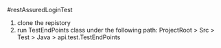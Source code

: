 #restAssuredLoginTest
1. clone the repistory
2. run TestEndPoints class under the following path:
  ProjectRoot > Src > Test > Java > api.test.TestEndPoints
